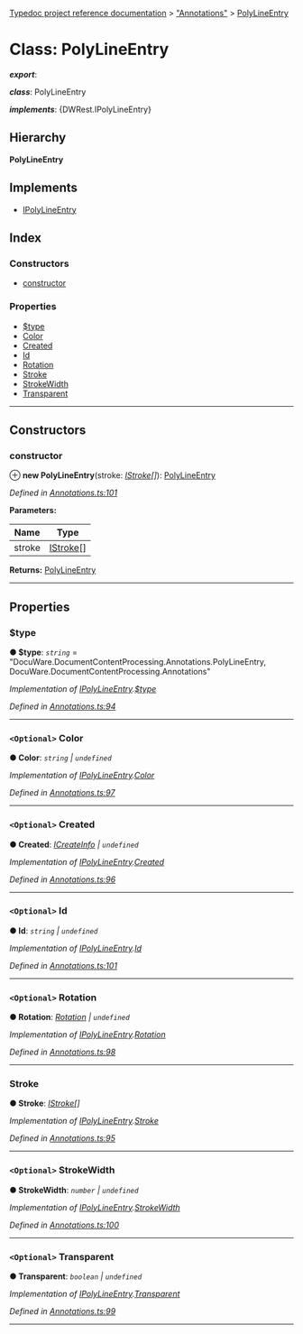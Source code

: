 [Typedoc project reference documentation](../README.md) > ["Annotations"](../modules/_annotations_.md) > [PolyLineEntry](../classes/_annotations_.polylineentry.md)

# Class: PolyLineEntry

*__export__*: 

*__class__*: PolyLineEntry

*__implements__*: {DWRest.IPolyLineEntry}

## Hierarchy

**PolyLineEntry**

## Implements

* [IPolyLineEntry](../interfaces/_types_dw_rest_d_.dwrest.ipolylineentry.md)

## Index

### Constructors

* [constructor](_annotations_.polylineentry.md#constructor)

### Properties

* [$type](_annotations_.polylineentry.md#_type)
* [Color](_annotations_.polylineentry.md#color)
* [Created](_annotations_.polylineentry.md#created)
* [Id](_annotations_.polylineentry.md#id)
* [Rotation](_annotations_.polylineentry.md#rotation)
* [Stroke](_annotations_.polylineentry.md#stroke)
* [StrokeWidth](_annotations_.polylineentry.md#strokewidth)
* [Transparent](_annotations_.polylineentry.md#transparent)

---

## Constructors

<a id="constructor"></a>

###  constructor

⊕ **new PolyLineEntry**(stroke: *[IStroke](../interfaces/_types_dw_rest_d_.dwrest.istroke.md)[]*): [PolyLineEntry](_annotations_.polylineentry.md)

*Defined in [Annotations.ts:101](https://github.com/DocuWare/REST-Sample-TS/blob/master/src/Annotations.ts#L101)*

**Parameters:**

| Name | Type |
| ------ | ------ |
| stroke | [IStroke](../interfaces/_types_dw_rest_d_.dwrest.istroke.md)[] |

**Returns:** [PolyLineEntry](_annotations_.polylineentry.md)

___

## Properties

<a id="_type"></a>

###  $type

**● $type**: *`string`* = "DocuWare.DocumentContentProcessing.Annotations.PolyLineEntry, DocuWare.DocumentContentProcessing.Annotations"

*Implementation of [IPolyLineEntry](../interfaces/_types_dw_rest_d_.dwrest.ipolylineentry.md).[$type](../interfaces/_types_dw_rest_d_.dwrest.ipolylineentry.md#_type)*

*Defined in [Annotations.ts:94](https://github.com/DocuWare/REST-Sample-TS/blob/master/src/Annotations.ts#L94)*

___
<a id="color"></a>

### `<Optional>` Color

**● Color**: *`string` \| `undefined`*

*Implementation of [IPolyLineEntry](../interfaces/_types_dw_rest_d_.dwrest.ipolylineentry.md).[Color](../interfaces/_types_dw_rest_d_.dwrest.ipolylineentry.md#color)*

*Defined in [Annotations.ts:97](https://github.com/DocuWare/REST-Sample-TS/blob/master/src/Annotations.ts#L97)*

___
<a id="created"></a>

### `<Optional>` Created

**● Created**: *[ICreateInfo](../interfaces/_types_dw_rest_d_.dwrest.icreateinfo.md) \| `undefined`*

*Implementation of [IPolyLineEntry](../interfaces/_types_dw_rest_d_.dwrest.ipolylineentry.md).[Created](../interfaces/_types_dw_rest_d_.dwrest.ipolylineentry.md#created)*

*Defined in [Annotations.ts:96](https://github.com/DocuWare/REST-Sample-TS/blob/master/src/Annotations.ts#L96)*

___
<a id="id"></a>

### `<Optional>` Id

**● Id**: *`string` \| `undefined`*

*Implementation of [IPolyLineEntry](../interfaces/_types_dw_rest_d_.dwrest.ipolylineentry.md).[Id](../interfaces/_types_dw_rest_d_.dwrest.ipolylineentry.md#id)*

*Defined in [Annotations.ts:101](https://github.com/DocuWare/REST-Sample-TS/blob/master/src/Annotations.ts#L101)*

___
<a id="rotation"></a>

### `<Optional>` Rotation

**● Rotation**: *[Rotation](../enums/_types_dw_rest_d_.dwrest.rotation.md) \| `undefined`*

*Implementation of [IPolyLineEntry](../interfaces/_types_dw_rest_d_.dwrest.ipolylineentry.md).[Rotation](../interfaces/_types_dw_rest_d_.dwrest.ipolylineentry.md#rotation)*

*Defined in [Annotations.ts:98](https://github.com/DocuWare/REST-Sample-TS/blob/master/src/Annotations.ts#L98)*

___
<a id="stroke"></a>

###  Stroke

**● Stroke**: *[IStroke](../interfaces/_types_dw_rest_d_.dwrest.istroke.md)[]*

*Implementation of [IPolyLineEntry](../interfaces/_types_dw_rest_d_.dwrest.ipolylineentry.md).[Stroke](../interfaces/_types_dw_rest_d_.dwrest.ipolylineentry.md#stroke)*

*Defined in [Annotations.ts:95](https://github.com/DocuWare/REST-Sample-TS/blob/master/src/Annotations.ts#L95)*

___
<a id="strokewidth"></a>

### `<Optional>` StrokeWidth

**● StrokeWidth**: *`number` \| `undefined`*

*Implementation of [IPolyLineEntry](../interfaces/_types_dw_rest_d_.dwrest.ipolylineentry.md).[StrokeWidth](../interfaces/_types_dw_rest_d_.dwrest.ipolylineentry.md#strokewidth)*

*Defined in [Annotations.ts:100](https://github.com/DocuWare/REST-Sample-TS/blob/master/src/Annotations.ts#L100)*

___
<a id="transparent"></a>

### `<Optional>` Transparent

**● Transparent**: *`boolean` \| `undefined`*

*Implementation of [IPolyLineEntry](../interfaces/_types_dw_rest_d_.dwrest.ipolylineentry.md).[Transparent](../interfaces/_types_dw_rest_d_.dwrest.ipolylineentry.md#transparent)*

*Defined in [Annotations.ts:99](https://github.com/DocuWare/REST-Sample-TS/blob/master/src/Annotations.ts#L99)*

___

